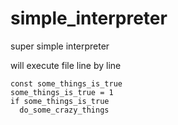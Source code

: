 # simple_interpreter
super simple interpreter

will execute file line by line
```
const some_things_is_true
some_things_is_true = 1
if some_things_is_true
  do_some_crazy_things
```
